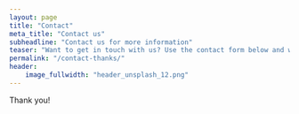 ```yaml
---
layout: page
title: "Contact"
meta_title: "Contact us"
subheadline: "Contact us for more information"
teaser: "Want to get in touch with us? Use the contact form below and we will reach you ASAP."
permalink: "/contact-thanks/"
header:
    image_fullwidth: "header_unsplash_12.png"
---
```


Thank you!
